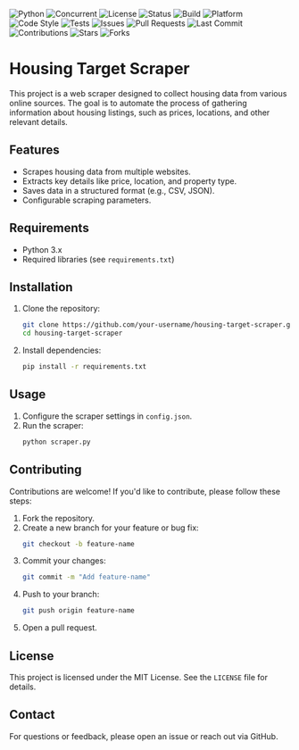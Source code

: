 ![Python](https://img.shields.io/badge/Python-3.x-blue)
![Concurrent](https://img.shields.io/badge/Concurrency-Supported-brightgreen)
![License](https://img.shields.io/badge/License-MIT-yellow)
![Status](https://img.shields.io/badge/Status-Active-success)
![Build](https://img.shields.io/badge/Build-Passing-brightgreen)
![Platform](https://img.shields.io/badge/Platform-Cross--Platform-lightgrey)
![Code Style](https://img.shields.io/badge/Code%20Style-PEP%208-blue)
![Tests](https://img.shields.io/badge/Tests-Covered-green)
![Issues](https://img.shields.io/github/issues/your-username/housing-target-scraper)
![Pull Requests](https://img.shields.io/github/issues-pr/your-username/housing-target-scraper)
![Last Commit](https://img.shields.io/github/last-commit/your-username/housing-target-scraper)
![Contributions](https://img.shields.io/badge/Contributions-Welcome-orange)
![Stars](https://img.shields.io/github/stars/your-username/housing-target-scraper?style=social)
![Forks](https://img.shields.io/github/forks/your-username/housing-target-scraper?style=social)

# Housing Target Scraper

This project is a web scraper designed to collect housing data from various online sources. The goal is to automate the process of gathering information about housing listings, such as prices, locations, and other relevant details.

## Features

- Scrapes housing data from multiple websites.
- Extracts key details like price, location, and property type.
- Saves data in a structured format (e.g., CSV, JSON).
- Configurable scraping parameters.

## Requirements

- Python 3.x
- Required libraries (see `requirements.txt`)

## Installation

1. Clone the repository:
    ```bash
    git clone https://github.com/your-username/housing-target-scraper.git
    cd housing-target-scraper
    ```

2. Install dependencies:
    ```bash
    pip install -r requirements.txt
    ```

## Usage

1. Configure the scraper settings in `config.json`.
2. Run the scraper:
    ```bash
    python scraper.py
    ```

## Contributing

Contributions are welcome! If you'd like to contribute, please follow these steps:

1. Fork the repository.
2. Create a new branch for your feature or bug fix:
    ```bash
    git checkout -b feature-name
    ```
3. Commit your changes:
    ```bash
    git commit -m "Add feature-name"
    ```
4. Push to your branch:
    ```bash
    git push origin feature-name
    ```
5. Open a pull request.

## License

This project is licensed under the MIT License. See the `LICENSE` file for details.

## Contact

For questions or feedback, please open an issue or reach out via GitHub.